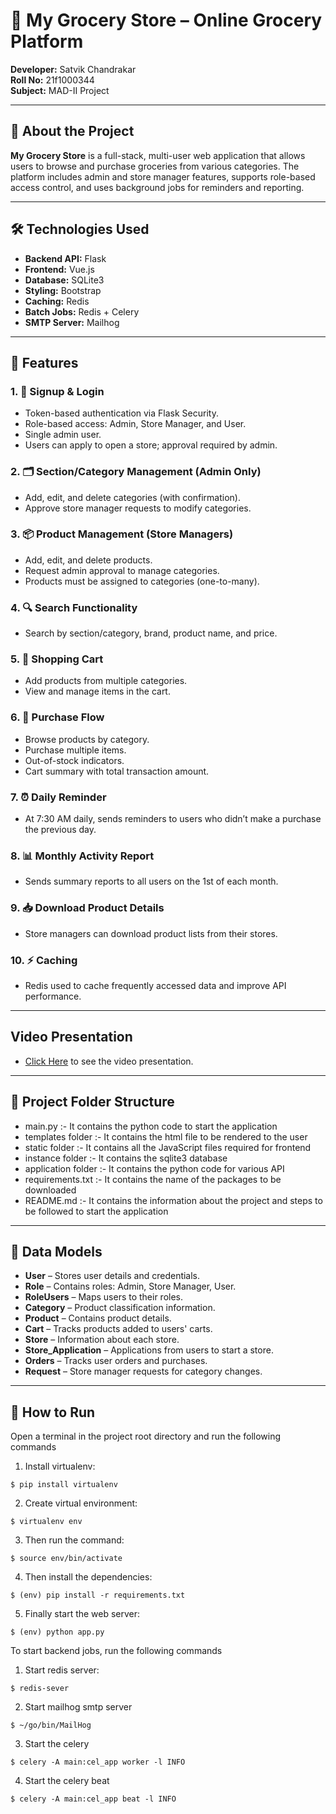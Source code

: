 # 🛒 My Grocery Store – Online Grocery Platform

**Developer:** Satvik Chandrakar  
**Roll No:** 21f1000344  
**Subject:** MAD-II Project

---

## 🧾 About the Project

**My Grocery Store** is a full-stack, multi-user web application that allows users to browse and purchase groceries from various categories. The platform includes admin and store manager features, supports role-based access control, and uses background jobs for reminders and reporting.

---

## 🛠️ Technologies Used

- **Backend API:** Flask  
- **Frontend:** Vue.js
- **Database:** SQLite3  
- **Styling:** Bootstrap  
- **Caching:** Redis  
- **Batch Jobs:** Redis + Celery
- **SMTP Server:** Mailhog

---

## 🌟 Features

### 1. 🔐 Signup & Login
- Token-based authentication via Flask Security.
- Role-based access: Admin, Store Manager, and User.
- Single admin user.
- Users can apply to open a store; approval required by admin.

### 2. 🗂️ Section/Category Management (Admin Only)
- Add, edit, and delete categories (with confirmation).
- Approve store manager requests to modify categories.

### 3. 📦 Product Management (Store Managers)
- Add, edit, and delete products.
- Request admin approval to manage categories.
- Products must be assigned to categories (one-to-many).

### 4. 🔍 Search Functionality
- Search by section/category, brand, product name, and price.

### 5. 🛒 Shopping Cart
- Add products from multiple categories.
- View and manage items in the cart.

### 6. 🧾 Purchase Flow
- Browse products by category.
- Purchase multiple items.
- Out-of-stock indicators.
- Cart summary with total transaction amount.

### 7. ⏰ Daily Reminder
- At 7:30 AM daily, sends reminders to users who didn’t make a purchase the previous day.

### 8. 📊 Monthly Activity Report
- Sends summary reports to all users on the 1st of each month.

### 9. 📥 Download Product Details
- Store managers can download product lists from their stores.

### 10. ⚡ Caching
- Redis used to cache frequently accessed data and improve API performance.

---

## Video Presentation

- [Click Here](https://drive.google.com/file/d/1x28-s0_g3S5VRaBJXmQLxtsSZZl7wQ0M/view?usp=sharing) to see the video presentation.

---

## 📁 Project Folder Structure

- main.py :- It contains the python code to start the application
- templates folder :- It contains the html file to be rendered to the user
- static folder :- It contains all the JavaScript files required for frontend
- instance folder :- It contains the sqlite3 database
- application folder :- It contains the python code for various API
- requirements.txt :- It contains the name of the packages to be downloaded
- README.md :- It contains the information about the project and steps to be followed to start the application

---

## 🧩 Data Models

- **User** – Stores user details and credentials.
- **Role** – Contains roles: Admin, Store Manager, User.
- **RoleUsers** – Maps users to their roles.
- **Category** – Product classification information.
- **Product** – Contains product details.
- **Cart** – Tracks products added to users' carts.
- **Store** – Information about each store.
- **Store_Application** – Applications from users to start a store.
- **Orders** – Tracks user orders and purchases.
- **Request** – Store manager requests for category changes.

---

## 🧪 How to Run

Open a terminal in the project root directory and run the following commands

1. Install virtualenv:
```
$ pip install virtualenv
```

2. Create virtual environment:
```
$ virtualenv env
```

3. Then run the command:
```
$ source env/bin/activate
```

4. Then install the dependencies:
```
$ (env) pip install -r requirements.txt
```

5. Finally start the web server:
```
$ (env) python app.py
```

To start backend jobs, run the following commands

1. Start redis server:
```
$ redis-sever
```

2. Start mailhog smtp server
```
$ ~/go/bin/MailHog
```

3. Start the celery
```
$ celery -A main:cel_app worker -l INFO
```

4. Start the celery beat
```
$ celery -A main:cel_app beat -l INFO
```
